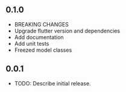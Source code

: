 ## 0.1.0

* BREAKING CHANGES
* Upgrade flutter version and dependencies
* Add documentation
* Add unit tests
* Freezed model classes

## 0.0.1

* TODO: Describe initial release.
